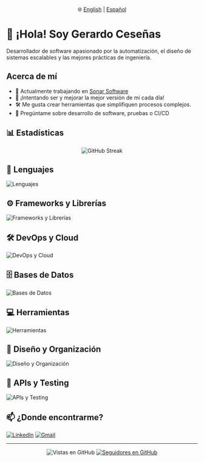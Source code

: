 <p align="center">
  🌐
  <a href="README.md">English</a> |
  <a href="README.es.md">Español</a>
</p>

# 👋 ¡Hola! Soy Gerardo Ceseñas
Desarrollador de software apasionado por la automatización, el diseño de sistemas escalables y las mejores prácticas de ingeniería.

## Acerca de mí
- 🔭 Actualmente trabajando en [Sonar Software](https://www.sonar.software)
- 🌱 ¡Intentando ser y mejorar la mejor versión de mí cada día!
- 🛠 Me gusta crear herramientas que simplifiquen procesos complejos.
- 💬 Pregúntame sobre desarrollo de software, pruebas o CI/CD

## 📊 Estadísticas
<p align="center">
    <img src="https://streak-stats.demolab.com?user=GCesenas&theme=dark&hide_border=true&ring=FFA500&fire=FFA500&exclude_days=Sat,Sun" alt="GitHub Streak" />
</p>

## 🧰 Lenguajes
![Lenguajes](https://skillicons.dev/icons?i=php,js,ts,html,css,bash,md,regex)

## ⚙️ Frameworks y Librerías
![Frameworks y Librerías](https://skillicons.dev/icons?i=laravel,react,vue,next,jquery,flutter,dart,graphql,vite,tailwind,bootstrap)

## 🛠️ DevOps y Cloud
![DevOps y Cloud](https://skillicons.dev/icons?i=docker,githubactions,aws,azure,gcp)

## 🗄️ Bases de Datos
![Bases de Datos](https://skillicons.dev/icons?i=mysql,postgres,sqlite,mongodb,redis,elasticsearch)

## 💻 Herramientas
![Herramientas](https://skillicons.dev/icons?i=git,github,vscode,webstorm,phpstorm,npm,powershell,linux)

## 🎨 Diseño y Organización
![Diseño y Organización](https://skillicons.dev/icons?i=figma,notion)

## 🧪 APIs y Testing
![APIs y Testing](https://skillicons.dev/icons?i=postman)


## 📫 ¿Donde encontrarme?
[![LinkedIn](https://skillicons.dev/icons?i=linkedin)](https://www.linkedin.com/in/gcesenas/)
[![Gmail](https://skillicons.dev/icons?i=gmail)](mailto:gcesenasrivera)

---

<div align="center">

![Vistas en GitHub](https://komarev.com/ghpvc/?username=GCesenas&color=blue)
[![Seguidores en GitHub](https://img.shields.io/github/followers/GCesenas?style=social)](https://github.com/GCesenas)

</div>

